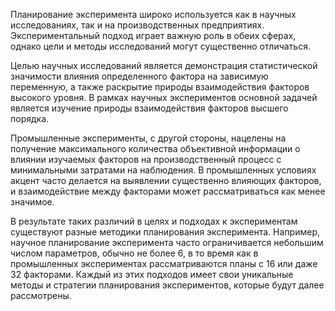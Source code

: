 Планирование эксперимента широко используется как в научных исследованиях, так и на производственных предприятиях. Экспериментальный подход играет важную роль в обеих сферах, однако цели и методы исследований могут существенно отличаться.

Целью научных исследований является демонстрация статистической значимости влияния определенного фактора на зависимую переменную, а также раскрытие природы взаимодействия факторов высокого уровня. В рамках научных экспериментов основной задачей является изучение природы взаимодействия факторов высшего порядка.

Промышленные эксперименты, с другой стороны, нацелены на получение максимального количества объективной информации о влиянии изучаемых факторов на производственный процесс с минимальными затратами на наблюдения. В промышленных условиях акцент часто делается на выявлении существенно влияющих факторов, и взаимодействие между факторами может рассматриваться как менее значимое.

В результате таких различий в целях и подходах к экспериментам существуют разные методики планирования эксперимента. Например, научное планирование эксперимента часто ограничивается небольшим числом параметров, обычно не более 6, в то время как в промышленных экспериментах рассматриваются планы с 16 или даже 32 факторами. Каждый из этих подходов имеет свои уникальные методы и стратегии планирования экспериментов, которые будут далее рассмотрены.